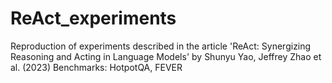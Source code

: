 # ReAct_experiments
Reproduction of experiments described in the article 'ReAct: Synergizing Reasoning and Acting in Language Models' by Shunyu Yao, Jeffrey Zhao et al. (2023)
Benchmarks: HotpotQA, FEVER

